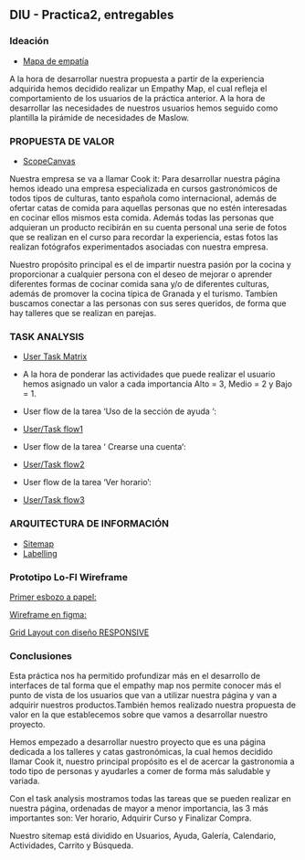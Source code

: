 ## DIU - Practica2, entregables

### Ideación 
* [Mapa de empatía](EmpathyMap.pdf)

A la hora de desarrollar nuestra propuesta a partir de la experiencia adquirida hemos decidido realizar un Empathy Map, el cual refleja el comportamiento de los  usuarios de la
práctica anterior.
  A la hora de desarrollar las necesidades de nuestros usuarios hemos seguido como plantilla la pirámide de necesidades de Maslow.



### PROPUESTA DE VALOR
* [ScopeCanvas](ScopeCanvas.png)

Nuestra empresa se va a llamar Cook it: Para desarrollar nuestra página hemos ideado una empresa especializada en cursos gastronómicos de todos tipos de culturas, tanto española como internacional, además de ofertar catas de comida para aquellas personas que no estén interesadas en cocinar ellos mismos esta comida. Además todas las personas que adquieran un producto recibirán en su cuenta personal una serie de fotos que se realizan en el curso para recordar la experiencia, estas fotos las realizan fotógrafos experimentados asociadas con nuestra empresa.

Nuestro propósito principal es el de impartir nuestra pasión por la cocina y proporcionar a cualquier persona con el deseo de  mejorar o aprender diferentes formas de cocinar comida sana y/o de diferentes culturas, además de promover la cocina típica de Granada y el turismo. Tambíen buscamos conectar a las personas con sus seres queridos, de forma que hay talleres que se realizan en parejas.



### TASK ANALYSIS

* [User Task Matrix](UserTaskMatrix.pdf)
* A la hora de ponderar las actividades que puede realizar el usuario hemos asignado un valor a cada importancia Alto = 3, Medio = 2 y Bajo = 1.

* User flow de la tarea ‘Uso de la sección de ayuda ‘:
* [User/Task flow1](UserFlow_AYUDA.png)
* User flow de la tarea ‘ Crearse una cuenta‘:
* [User/Task flow2](UserFlow_CREARCUENTA.png)
* User flow de la tarea ‘Ver horario’:
* [User/Task flow3](UserFlow_HORARIO.png)
  


### ARQUITECTURA DE INFORMACIÓN

* [Sitemap](Sitemap.png) 
* [Labelling](Labeling.pdf)


### Prototipo Lo-FI Wireframe

[Primer esbozo a papel:](Bocetos.pdf)

[Wireframe en figma:](BocetosFigma.pdf)


[Grid Layout con diseño RESPONSIVE]()



### Conclusiones  
Esta práctica nos ha permitido profundizar más en el desarrollo de interfaces de tal forma que el empathy map nos permite conocer más el punto de vista de los usuarios que van a utilizar nuestra página y van a adquirir nuestros productos.También hemos realizado nuestra propuesta de valor en la que establecemos sobre que vamos a desarrollar nuestro proyecto.

Hemos empezado a desarrollar nuestro proyecto que es una página dedicada a los talleres y catas gastronómicas, la cual hemos decidido llamar Cook it, nuestro principal propósito es el de acercar la gastronomia a todo tipo de personas y ayudarles a comer de forma más saludable y variada.

Con el task analysis mostramos todas las tareas que se pueden realizar en nuestra página, ordenadas de mayor a menor importancia, las 3 más importantes son: Ver horario, Adquirir Curso y Finalizar Compra.

Nuestro sitemap está dividido en Usuarios, Ayuda, Galería, Calendario, Actividades, Carrito y Búsqueda.


